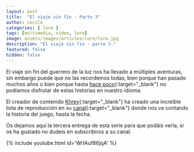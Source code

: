 ```yaml
---
layout: post
title:  "El viaje sin fin - Parte 3"
author: cecile
categories: [ lore ]
tags: [multimedia, video, lore]
image: assets/images/articles/lore/lore.jpg
description: "El viaje sin fin - parte 3."
featured: false
hidden: false
---
```

El viaje sin fin del guerrero de la luz nos ha llevado a múltiples aventuras, sin embargo puede que no las recordemos todas, bien porque han pasado muchos años o bien porque hasta [hace poco](/traducir){:target="_blank"} no podíamos disfrutar de estas historias en nuestro idioma.

El creador de contenido [Khrey](https://www.youtube.com/c/Khrey_Oficial){:target="_blank"} ha creado una increíble lista de reproducción en su [canal](https://www.youtube.com/c/Khrey_Oficial){:target="_blank"} donde nos va contando la historia del juego, hasta la fecha.

Os dejamos aquí la tercera entrega de esta serie para que podáis verla, si os ha gustado no dudeis en subscribiros a su canal.

{% include youtube.html id='WrIAuf86jqA' %}
